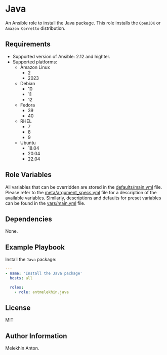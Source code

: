 Java
====

An Ansible role to install the Java package. This role installs the `OpenJDK` or `Amazon Corretto` distribution.

Requirements
------------

- Supported version of Ansible: 2.12 and highter.
- Supported platforms:
  - Amazon Linux
    - 2
    - 2023
  - Debian
    - 10
    - 11
    - 12
  - Fedora
    - 39
    - 40
  - RHEL
    - 7
    - 8
    - 9
  - Ubuntu
    - 18.04
    - 20.04
    - 22.04

Role Variables
--------------

All variables that can be overridden are stored in the [defaults/main.yml](defaults/main.yml) file.
Please refer to the [meta/argument_specs.yml](meta/argument_specs.yml) file for a description of the available variables.
Similarly, descriptions and defaults for preset variables can be found in the [vars/main.yml](vars/main.yml) file.

Dependencies
------------

None.

Example Playbook
----------------

Install the `Java` package:

```yaml
---
- name: 'Install the Java package'
  hosts: all

  roles:
    - role: antmelekhin.java
```

License
-------

MIT

Author Information
------------------

Melekhin Anton.
